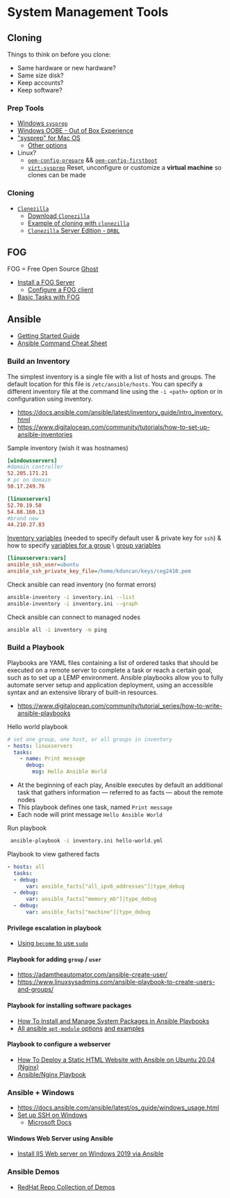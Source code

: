 # System Management Tools

## Cloning

Things to think on before you clone:
- Same hardware or new hardware?
- Same size disk?
- Keep accounts?
- Keep software?

### Prep Tools

- [Windows `sysprep`](https://www.iperiusbackup.net/en/sysprep-cloning-and-deployment-of-windows-installations/)
- [Windows OOBE - Out of Box Experience](https://learn.microsoft.com/en-us/windows-hardware/customize/desktop/customize-oobe)
- ["sysprep" for Mac OS](https://www.mosandl.eu/en/2013/04/16/sysprep-for-mac-osx/)
    - [Other options](https://www.itninja.com/blog/view/sysprep-for-mac-images)
- Linux?
    - [`oem-config-prepare`](https://manpages.ubuntu.com/manpages/bionic/man8/oem-config-prepare.8.html) && [`oem-config-firstboot`](https://manpages.ubuntu.com/manpages/focal/man8/oem-config-firstboot.8.html)
    - [`virt-sysprep`](https://manpages.ubuntu.com/manpages/kinetic/en/man1/virt-sysprep.1.html) Reset, unconfigure or customize a **virtual machine** so clones can be made

### Cloning

- [`Clonezilla`](https://clonezilla.org/)
    - [Download `Clonezilla`](https://clonezilla.org/downloads.php)
    - [Example of cloning with `clonezilla`](https://pureinfotech.com/clone-windows-10-drive-clonezilla/)
    - [`Clonezilla` Server Edition - `DRBL`](https://clonezilla.org/clonezilla-SE/)

## FOG

FOG = Free Open Source [Ghost](https://en.wikipedia.org/wiki/Ghost_(disk_utility))
- [Install a FOG Server](https://docs.fogproject.org/en/latest/installation/server/install-fog-server/)
    - [Configure a FOG client](https://docs.fogproject.org/en/latest/installation/client/install-fog-client/)
- [Basic Tasks with FOG](https://docs.fogproject.org/en/latest/kb/how-tos/capture-an-image/)

## Ansible

- [Getting Started Guide](https://docs.ansible.com/ansible/latest/getting_started/index.html)
- [Ansible Command Cheat Sheet](https://www.digitalocean.com/community/cheatsheets/how-to-use-ansible-cheat-sheet-guide)

### Build an Inventory

The simplest inventory is a single file with a list of hosts and groups. The default location for this file is `/etc/ansible/hosts`. You can specify a different inventory file at the command line using the `-i <path>` option or in configuration using inventory.

- https://docs.ansible.com/ansible/latest/inventory_guide/intro_inventory.html 
- https://www.digitalocean.com/community/tutorials/how-to-set-up-ansible-inventories

Sample inventory (wish it was hostnames)
```ini
[windowsservers]
#domain controller
52.205.171.21
# pc on domain
50.17.249.76

[linuxservers]
52.70.19.50
54.88.160.13
#brand new
44.210.27.83
```

[Inventory variables](https://docs.ansible.com/ansible/latest/inventory_guide/intro_inventory.html#connecting-to-hosts-behavioral-inventory-parameters) (needed to specify default user & private key for `ssh`) & how to specify [variables for a group](https://www.cyberciti.biz/faq/define-ssh-key-per-host-using-ansible_ssh_private_key_file/) \ [group variables](https://docs.ansible.com/ansible/latest/inventory_guide/intro_inventory.html#assigning-a-variable-to-many-machines-group-variables)
```ini
[linuxservers:vars]
ansible_ssh_user=ubuntu
ansible_ssh_private_key_file=/home/kduncan/keys/ceg2410.pem
```

Check ansible can read inventory (no format errors)
```bash
ansible-inventory -i inventory.ini --list
ansible-inventory -i inventory.ini --graph
```

Check ansible can connect to managed nodes
```bash
ansible all -i inventory -m ping
```

### Build a Playbook

Playbooks are YAML files containing a list of ordered tasks that should be executed on a remote server to complete a task or reach a certain goal, such as to set up a LEMP environment. Ansible playbooks allow you to fully automate server setup and application deployment, using an accessible syntax and an extensive library of built-in resources.

- https://www.digitalocean.com/community/tutorial_series/how-to-write-ansible-playbooks

Hello world playbook
```yml
# set one group, one host, or all groups in inventory
- hosts: linuxservers
  tasks:
    - name: Print message
      debug:
        msg: Hello Ansible World
```
- At the beginning of each play, Ansible executes by default an additional task that gathers information — referred to as facts — about the remote nodes
- This playbook defines one task, named `Print message`
- Each node will print message `Hello Ansible World`

Run playbook
```bash
 ansible-playbook -i inventory.ini hello-world.yml
```

Playbook to view gathered facts
```yml
- hosts: all
  tasks:
  - debug:
      var: ansible_facts["all_ipv6_addresses"]|type_debug
  - debug:
      var: ansible_facts["memory_mb"]|type_debug
  - debug:
      var: ansible_facts["machine"]|type_debug
```

#### Privilege escalation in playbook

- [Using `become` to use `sudo`](https://www.digitalocean.com/community/tutorial_series/how-to-write-ansible-playbooks#understanding-privilege-escalation-in-ansible-playbooks)

#### Playbook for adding `group` / `user`

- https://adamtheautomator.com/ansible-create-user/
- https://www.linuxsysadmins.com/ansible-playbook-to-create-users-and-groups/

#### Playbook for installing software packages

- [How To Install and Manage System Packages in Ansible Playbooks](https://www.digitalocean.com/community/tutorials/how-to-install-and-manage-system-packages-in-ansible-playbooks)
- [All ansible `apt-module` options](https://docs.ansible.com/ansible/latest/collections/ansible/builtin/apt_module.html) [and examples](https://docs.ansible.com/ansible/latest/collections/ansible/builtin/apt_module.html#examples)

#### Playbook to configure a webserver

- [How To Deploy a Static HTML Website with Ansible on Ubuntu 20.04 (Nginx)](https://www.digitalocean.com/community/tutorials/how-to-deploy-a-static-html-website-with-ansible-on-ubuntu-20-04-nginx)
- [Ansible/Nginx Playbook](https://charlesreid1.com/wiki/Ansible/Nginx_Playbook)

### Ansible + Windows

- https://docs.ansible.com/ansible/latest/os_guide/windows_usage.html
- [Set up SSH on Windows](https://docs.ansible.com/ansible/latest/os_guide/windows_setup.html#windows-ssh-setup)
    - [Microsoft Docs](https://learn.microsoft.com/en-us/windows-server/administration/openssh/openssh_install_firstuse?tabs=gui)

#### Windows Web Server using Ansible

- [Install IIS Web server on Windows 2019 via Ansible](https://tungle.ca/?p=1274)

### Ansible Demos

- [RedHat Repo Collection of Demos](https://github.com/ansible/product-demos)
